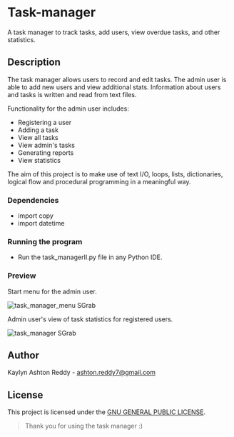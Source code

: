 # Task-manager

A task manager to track tasks, add users, view overdue tasks, and other statistics.

## Description

The task manager allows users to record and edit tasks. The admin user is able to add new users and view additional stats.
Information about users and tasks is written and read from text files.

Functionality for the admin user includes:
  * Registering a user
  * Adding a task
  * View all tasks
  * View admin's tasks
  * Generating reports
  * View statistics

The aim of this project is to make use of text I/O, loops, lists, dictionaries, logical flow and procedural programming in a meaningful way.

### Dependencies

* import copy
* import datetime

### Running the program

* Run the task_managerII.py file in any Python IDE.

### Preview
Start menu for the admin user.

![task_manager_menu SGrab](https://user-images.githubusercontent.com/98525884/160281713-886593d3-1435-4435-944f-ab4b3e6f6f11.png)

Admin user's view of task statistics for registered users.

![task_manager SGrab](https://user-images.githubusercontent.com/98525884/160281624-509e3a85-ab43-4ba1-863e-e1885310b6a2.png)

## Author

Kaylyn Ashton Reddy - ashton.reddy7@gmail.com

## License

This project is licensed under the [GNU GENERAL PUBLIC LICENSE](https://github.com/Nadia-JSch/Task-manager/blob/master/LICENSE).

> Thank you for using the task manager :)